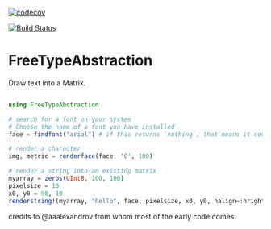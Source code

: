 [![codecov](https://codecov.io/gh/JuliaGraphics/FreeTypeAbstraction.jl/branch/master/graph/badge.svg)](https://codecov.io/gh/JuliaGraphics/FreeTypeAbstraction.jl)

[![Build Status](https://travis-ci.org/JuliaGraphics/FreeTypeAbstraction.jl.svg?branch=master)](https://travis-ci.org/JuliaGraphics/FreeTypeAbstraction.jl)

# FreeTypeAbstraction

Draw text into a Matrix.

```Julia

using FreeTypeAbstraction

# search for a font on your system
# Choose the name of a font you have installed
face = findfont("arial") # if this returns `nothing`, that means it could not find the font

# render a character
img, metric = renderface(face, 'C', 100)

# render a string into an existing matrix
myarray = zeros(UInt8, 100, 100)
pixelsize = 10
x0, y0 = 90, 10
renderstring!(myarray, "hello", face, pixelsize, x0, y0, halign=:hright)
```

credits to @aaalexandrov from whom most of the early code comes.
